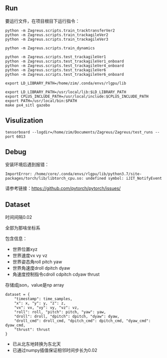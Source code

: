 
## Run
要运行文件，在项目根目下运行指令：
```
python -m Zagreus.scripts.train_tracktransferVer2
python -m Zagreus.scripts.train_trackagileVer2
python -m Zagreus.scripts.train_trackagileVer3

python -m Zagreus.scripts.train_dynamics

python -m Zagreus.scripts.test_trackagileVer1
python -m Zagreus.scripts.test_trackagileVer1_onboard
python -m Zagreus.scripts.test_trackagileVer4_onboard
python -m Zagreus.scripts.test_trackagileVer6
python -m Zagreus.scripts.test_trackagileVer6_onboard
```

```
export LD_LIBRARY_PATH=/home/zim/.conda/envs/rlgpu/lib

export LD_LIBRARY_PATH=/usr/local/lib:$LD_LIBRARY_PATH
export CPLUS_INCLUDE_PATH=/usr/local/include:$CPLUS_INCLUDE_PATH
export PATH=/usr/local/bin:$PATH
make px4_sitl gazebo
```

## Visulization

```
tensorboard --logdir=/home/zim/Documents/Zagreus/Zagreus/test_runs --port 6013
```

## Debug
安装环境后遇到报错：
```
ImportError: /home/core/.conda/envs/rlgpu/lib/python3.7/site-packages/torch/lib/libtorch_cpu.so: undefined symbol: iJIT_NotifyEvent
```
请参考链接：https://github.com/pytorch/pytorch/issues/

## Dataset

时间间隔0.02

全部为那啥坐标系

包含信息：
- 世界位置xyz
- 世界速度vx vy vz
- 世界姿态角roll pitch yaw
- 世界角速度droll dpitch dyaw
- 角速度控制指令cdroll cdpitch cdyaw thrust

存储成json，value是np array

```
dataset = {
    "timestamp": time_samples,
    "x": x, "y": y, "z": z,
    "vx": vx, "vy": vy, "vz": vz,
    "roll": roll, "pitch": pitch, "yaw": yaw,
    "droll": droll, "dpitch": dpitch, "dyaw": dyaw,
    "droll_cmd": droll_cmd, "dpitch_cmd": dpitch_cmd, "dyaw_cmd": dyaw_cmd,
    "thrust": thrust
}
```

- 已从北东地转换为东北天
- 已通过numpy插值保证相邻时间步长为0.02
